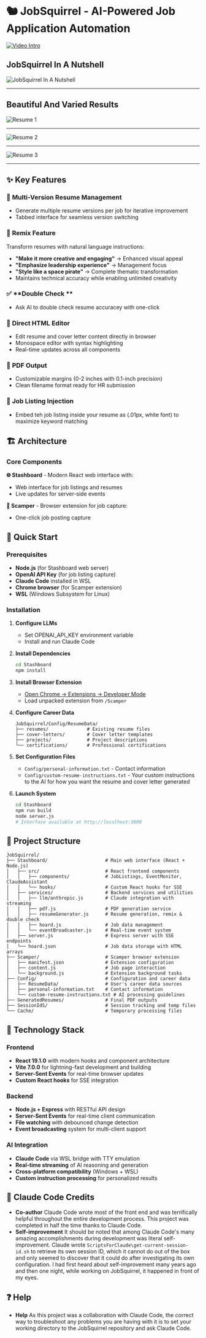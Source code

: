 # 🐿️ JobSquirrel - AI-Powered Job Application Automation

[![Video Intro](/Documentation/YouTube.png)](https://www.youtube.com/watch?v=L4lyqi66l9Q)

## JobSquirrel In A Nutshell

![JobSquirrel In A Nutshell](/Documentation/JobSquirrel%20in%20a%20nutshell.svg)
<hr>

## Beautiful And Varied Results

![Resume 1](/Documentation/resume1.svg)

<hr>

![Resume 2](/Documentation/resume2.svg)

<hr>

![Resume 3](/Documentation/resume3.svg)

<hr>

## ✨ Key Features

### 🎯 **Multi-Version Resume Management**
- Generate multiple resume versions per job for iterative improvement
- Tabbed interface for seamless version switching

### 🎨 **Remix Feature**
Transform resumes with natural language instructions:
- **"Make it more creative and engaging"** → Enhanced visual appeal
- **"Emphasize leadership experience"** → Management focus
- **"Style like a space pirate"** → Complete thematic transformation
- Maintains technical accuracy while enabling unlimited creativity

### ✅ **Double Check **
- Ask AI to double check resume accuracey with one-click

### 📝 **Direct HTML Editor**
- Edit resume and cover letter content directly in browser
- Monospace editor with syntax highlighting
- Real-time updates across all components

### 📄 **PDF Output**
- Customizable margins (0-2 inches with 0.1-inch precision)
- Clean filename format ready for HR submission

### 💉 **Job Listing Injection**
- Embed teh job listing inside your resume as (.01px, white font) to maximize keyword matching

## 🏗️ Architecture

### Core Components

**🌐 Stashboard** - Modern React web interface with:
- Web interface for job listings and resumes
- Live updates for server-side events

**🏃 Scamper** - Browser extension for job capture:
- One-click job posting capture

## 🚀 Quick Start

### Prerequisites
- **Node.js** (for Stashboard web server)
- **OpenAI API Key** (for job listing capture)
- **Claude Code** installed in WSL
- **Chrome browser** (for Scamper extension)
- **WSL** (Windows Subsystem for Linux)

### Installation

1. **Configure LLMs**
   - Set OPENAI_API_KEY environment variable
   - Install and run Claude Code

2. **Install Dependencies**
   ```bash
   cd Stashboard
   npm install
   ```

2. **Install Browser Extension**
   - [Open Chrome → Extensions → Developer Mode](https://claude.ai/share/9c00acf1-23bd-486d-85a4-300b63d6d24b)
   - Load unpacked extension from `/Scamper`

3. **Configure Career Data**
   ```
   JobSquirrel/Config/ResumeData/
   ├── resumes/              # Existing resume files
   ├── cover-letters/        # Cover letter templates  
   ├── projects/             # Project descriptions
   └── certifications/       # Professional certifications
   ```

4. **Set Configuration Files**
   - `Config/personal-information.txt` - Contact information
   - `Config/custom-resume-instructions.txt` - Your custom instructions to the AI for how you want the resume and cover letter generated

5. **Launch System**
   ```bash
   cd Stashboard
   npm run build
   node server.js
   # Interface available at http://localhost:3000
   ```


## 📁 Project Structure

```
JobSquirrel/
├── Stashboard/                     # Main web interface (React + Node.js)
│   ├── src/                        # React frontend components
│   │   ├── components/             # JobListings, EventMonitor, ClaudeAssistant
│   │   └── hooks/                  # Custom React hooks for SSE
│   ├── services/                   # Backend services and utilities
│   │   ├── llm/anthropic.js        # Claude integration with streaming
│   │   ├── pdf.js                  # PDF generation service
│   │   ├── resumeGenerator.js      # Resume generation, remix & double check
│   │   ├── hoard.js                # Job data management
│   │   └── eventBroadcaster.js     # Real-time event system
│   ├── server.js                   # Express server with SSE endpoints
│   └── hoard.json                  # Job data storage with HTML arrays
├── Scamper/                        # Scamper browser extension
│   ├── manifest.json               # Extension configuration
│   ├── content.js                  # Job page interaction
│   └── background.js               # Extension background tasks
├── Config/                         # Configuration and career data
│   ├── ResumeData/                 # User's career data sources
│   ├── personal-information.txt    # Contact information
│   └── custom-resume-instructions.txt # AI processing guidelines
├── GeneratedResumes/               # Final PDF outputs
├── SessionIdS/                     # Session tracking and temp files
└── Cache/                          # Temporary processing files
```

## 🔧 Technology Stack

### Frontend
- **React 19.1.0** with modern hooks and component architecture
- **Vite 7.0.0** for lightning-fast development and building
- **Server-Sent Events** for real-time browser updates
- **Custom React hooks** for SSE integration

### Backend
- **Node.js + Express** with RESTful API design
- **Server-Sent Events** for real-time client communication
- **File watching** with debounced change detection
- **Event broadcasting** system for multi-client support

### AI Integration
- **Claude Code** via WSL bridge with TTY emulation
- **Real-time streaming** of AI reasoning and generation
- **Cross-platform compatibility** (Windows + WSL)
- **Custom instruction processing** for personalized results


## 🤖 Claude Code Credits

- **Co-author** Claude Code wrote most of the front end and was terrifically helpful throughout the entire development process. This project was completed in half the time thanks to Claude Code.
- **Self-improvement** It should be noted that among Claude Code's many amazing accomplishments during development was literal self-improvement. Claude wrote `ScriptsForClaude\get-current-session-id.sh` to retrieve its own session ID, which it cannot do out of the box and only seemed to discover that it could do after investigating its own configuration. I had first heard about self-improvement many years ago and then one night, while working on JobSquirrel, it happened in front of my eyes.

## ❓ Help
- **Help** As this project was a collaboration with Claude Code, the correct way to troubleshoot any problems you are having with it is to set your working directory to the JobSquirrel repository and ask Claude Code.


